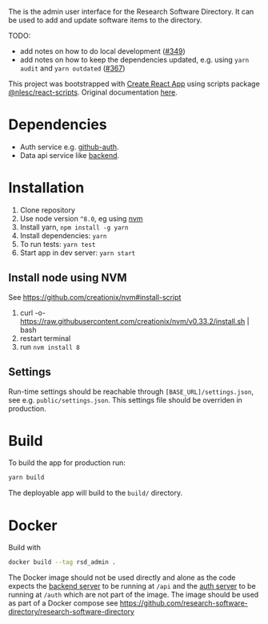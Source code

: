 The is the admin user interface for the Research Software Directory.
It can be used to add and update software items to the directory.

TODO:

- add notes on how to do local development ([#349](https://github.com/research-software-directory/research-software-directory/issues/349))
- add notes on how to keep the dependencies updated, e.g. using ``yarn audit`` and ``yarn outdated`` ([#367](https://github.com/research-software-directory/research-software-directory/issues/367))

This project was bootstrapped with [Create React App](https://github.com/facebookincubator/create-react-app) using scripts package [@nlesc/react-scripts](https://github.com/NLeSC/create-react-app). Original documentation [here](https://github.com/NLeSC/create-react-app/blob/master/packages/react-scripts/template/README.md).

# Dependencies

* Auth service e.g. [github-auth](/auth-github).
* Data api service like [backend](/backend).

# Installation

1.  Clone repository
2.  Use node version `^8.0`, eg using [nvm](#install-node-using-nvm)
3.  Install yarn, `npm install -g yarn`
4.  Install dependencies: `yarn`
5.  To run tests: `yarn test`
6.  Start app in dev server: `yarn start`

## Install node using NVM

See https://github.com/creationix/nvm#install-script

1.  curl -o- https://raw.githubusercontent.com/creationix/nvm/v0.33.2/install.sh | bash
2.  restart terminal
3.  run `nvm install 8`

## Settings

Run-time settings should be reachable through `[BASE_URL]/settings.json`, see e.g. `public/settings.json`.
This settings file should be overriden in production.

# Build

To build the app for production run:

```bash
yarn build
```

The deployable app will build to the `build/` directory.

# Docker

Build with

```bash
docker build --tag rsd_admin .
```

The Docker image should not be used directly and alone as the code expects the [backend server](/backend) to be running at `/api` and the [auth server](/auth-github) to be running at `/auth` which are not part of the image.
The image should be used as part of a Docker compose see https://github.com/research-software-directory/research-software-directory
